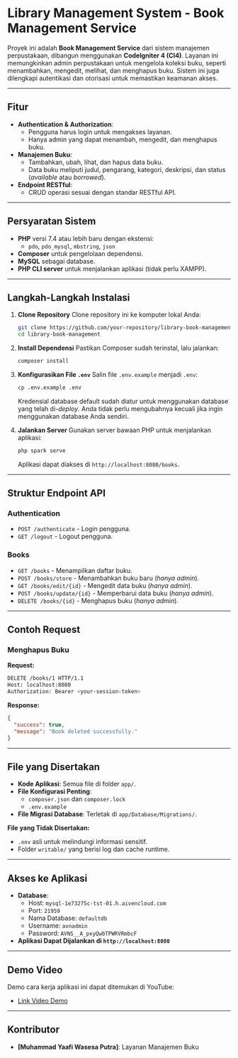 # **Library Management System - Book Management Service**

Proyek ini adalah **Book Management Service** dari sistem manajemen perpustakaan, dibangun menggunakan **CodeIgniter 4 (CI4)**. Layanan ini memungkinkan admin perpustakaan untuk mengelola koleksi buku, seperti menambahkan, mengedit, melihat, dan menghapus buku. Sistem ini juga dilengkapi autentikasi dan otorisasi untuk memastikan keamanan akses.

---

## **Fitur**
- **Authentication & Authorization**:
  - Pengguna harus login untuk mengakses layanan.
  - Hanya admin yang dapat menambah, mengedit, dan menghapus buku.
- **Manajemen Buku**:
  - Tambahkan, ubah, lihat, dan hapus data buku.
  - Data buku meliputi judul, pengarang, kategori, deskripsi, dan status (*available* atau *borrowed*).
- **Endpoint RESTful**:
  - CRUD operasi sesuai dengan standar RESTful API.

---

## **Persyaratan Sistem**
- **PHP** versi 7.4 atau lebih baru dengan ekstensi:
  - `pdo`, `pdo_mysql`, `mbstring`, `json`
- **Composer** untuk pengelolaan dependensi.
- **MySQL** sebagai database.
- **PHP CLI server** untuk menjalankan aplikasi (tidak perlu XAMPP).

---

## **Langkah-Langkah Instalasi**
1. **Clone Repository**
   Clone repository ini ke komputer lokal Anda:
   ```bash
   git clone https://github.com/your-repository/library-book-management.git
   cd library-book-management
   ```

2. **Install Dependensi**
   Pastikan Composer sudah terinstal, lalu jalankan:
   ```bash
   composer install
   ```

3. **Konfigurasikan File `.env`**
   Salin file `.env.example` menjadi `.env`:
   ```bash
   cp .env.example .env
   ```
   Kredensial database default sudah diatur untuk menggunakan database yang telah di-*deploy*. Anda tidak perlu mengubahnya kecuali jika ingin menggunakan database Anda sendiri.

4. **Jalankan Server**
   Gunakan server bawaan PHP untuk menjalankan aplikasi:
   ```bash
   php spark serve
   ```
   Aplikasi dapat diakses di `http://localhost:8080/books`.

---

## **Struktur Endpoint API**

### **Authentication**
- `POST /authenticate` - Login pengguna.
- `GET /logout` - Logout pengguna.

### **Books**
- `GET /books` - Menampilkan daftar buku.
- `POST /books/store` - Menambahkan buku baru (*hanya admin*).
- `GET /books/edit/{id}` - Mengedit data buku (*hanya admin*).
- `POST /books/update/{id}` - Memperbarui data buku (*hanya admin*).
- `DELETE /books/{id}` - Menghapus buku (*hanya admin*).

---

## **Contoh Request**
### **Menghapus Buku**
**Request:**
```bash
DELETE /books/1 HTTP/1.1
Host: localhost:8080
Authorization: Bearer <your-session-token>
```

**Response:**
```json
{
  "success": true,
  "message": "Book deleted successfully."
}
```

---

## **File yang Disertakan**
- **Kode Aplikasi**: Semua file di folder `app/`.
- **File Konfigurasi Penting**:
  - `composer.json` dan `composer.lock`
  - `.env.example`
- **File Migrasi Database**: Terletak di `app/Database/Migrations/`.

**File yang Tidak Disertakan:**
- `.env` asli untuk melindungi informasi sensitif.
- Folder `writable/` yang berisi log dan cache runtime.

---

## **Akses ke Aplikasi**
- **Database**:
  - Host: `mysql-1e73275c-tst-01.h.aivencloud.com`
  - Port: `21959`
  - Nama Database: `defaultdb`
  - Username: `avnadmin`
  - Password: `AVNS__A_pxyQwbTPWRVRmbcF`
- **Aplikasi Dapat Dijalankan di `http://localhost:8080`**

---

## **Demo Video**
Demo cara kerja aplikasi ini dapat ditemukan di YouTube:
- [Link Video Demo](https://youtu.be/your-demo-video-link)

---

## **Kontributor**
- **[Muhammad Yaafi Wasesa Putra]**: Layanan Manajemen Buku
